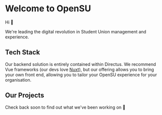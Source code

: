 # Welcome to OpenSU

Hi 👋

We're leading the digital revolution in Student Union management and experience.

## Tech Stack

Our backend solution is entirely contained within Directus.
We recommend Vue frameworks (our devs love [Nuxt](https://nuxt.com)), but our offering allows you to bring your own front end, allowing you to tailor your OpenSU experience for your organisation.

## Our Projects

Check back soon to find out what we've been working on 👀
